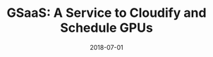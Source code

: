 ---
title: "GSaaS: A Service to Cloudify and Schedule GPUs"
collection: publications
permalink: /publication/2018-07-01-GSaaS-A-Service-to-Cloudify-and-Schedule-GPUs
type: "journal"
date: 2018-07-01
venue: '<em>IEEE Access</em>(6), pp. 39762--39774'
paperurl: 'https://doi.org/10.1109/ACCESS.2018.2855261'
citation: ' <strong>S. Iserte</strong>,  R. Peña-Ortíz,  J. Gutiérrez-Aguado,  J. Claver, and  R. Mayo, &quot;GSaaS: A Service to Cloudify and Schedule GPUs.&quot; <em>IEEE Access</em>(6), pp. 39762--39774, Jul. 2018. ISSN: 2169-3536.'
---